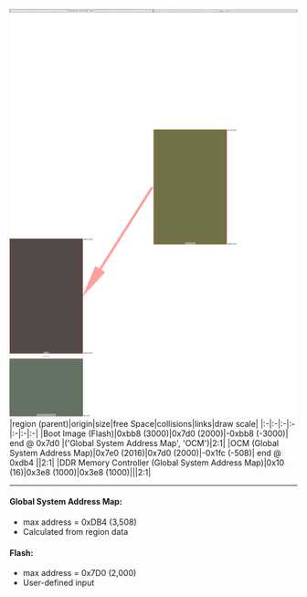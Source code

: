 ![memory map diagram](A4_maxaddress_lower_than_memregions_diagram.png)
|region (parent)|origin|size|free Space|collisions|links|draw scale|
|:-|:-|:-|:-|:-|:-|:-|
|<span style='color:(67, 67, 10)'>Boot Image (Flash)</span>|0xbb8 (3000)|0x7d0 (2000)|-0xbb8 (-3000)| end @ 0x7d0 |('Global System Address Map', 'OCM')|2:1|
|<span style='color:(27, 15, 11)'>OCM (Global System Address Map)</span>|0x7e0 (2016)|0x7d0 (2000)|-0x1fc (-508)| end @ 0xdb4 ||2:1|
|<span style='color:(48, 68, 48)'>DDR Memory Controller (Global System Address Map)</span>|0x10 (16)|0x3e8 (1000)|0x3e8 (1000)|||2:1|

---
#### Global System Address Map:
- max address = 0xDB4 (3,508)
- Calculated from region data
#### Flash:
- max address = 0x7D0 (2,000)
- User-defined input